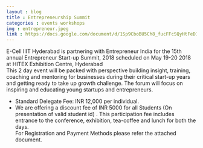 ```yaml
---
layout : blog
title : Entrepreneurship Summit
categories : events workshops 
img : entrepreneur.jpeg
link : https://docs.google.com/document/d/1Sp9CboBU5Ch8_fucFFcSQyHtFeD1-Z6XlCPLzNIgFHc/edit
---
```


 E-Cell IIIT Hyderabad is partnering with Entrepreneur India for the 15th annual Entrepreneur Start-up Summit, 2018 scheduled on May 19-20 2018 at HITEX Exhibition Centre, Hyderabad  
This 2 day event will be packed with perspective building insight, training, coaching and mentoring for businesses during their critical start-up years and getting ready to take up growth challenge. The forum will focus on inspiring and educating young startups and entrepreneurs.
+ Standard Delegate Fee: INR 12,000 per individual.
+ We are offering a discount fee of INR 5000 for all Students (On presentation of valid student id) . This participation fee includes entrance to the conference, exhibition, tea-coffee and lunch for both the days.  
For Registration and Payment Methods please refer the attached document.